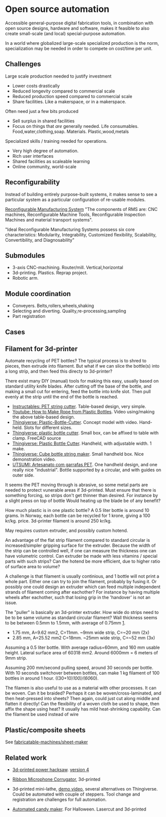 
# Open source automation

Accessible general-purpose digital fabrication tools,
in combination with open source designs, hardware and software,
makes it feasible to also create small-scale (and local) special-purpose
automation.

In a world where globalized large-scale specialized production is the norm,
specialization may be needed in order to compete on cost/time per unit.

## Challenges

Large scale production needed to justify investment
* Lower costs drastically
* Reduced longevity compared to commercial scale
* Reduced production speed compared to commercial scale
* Share facilities. Like a makerspace, or in a makerspace.

Often need just a few bits produced
* Sell surplus in shared facilities
* Focus on things that *are* generally needed.
Life consumables. Food,water,clothing,soap.
Materials. Plastic,wood,metals

Specialized skills / training needed for operations.
* Very high degree of automation.
* Rich user interfaces
* Shared facilities as scaleable learning
* Online community, world-scale

## Reconfigurability

Instead of building entirely purpose-built systems, it makes sense to see a particular system
as a particular configuration of re-usable modules.

[Reconfigurable Manufacturing System](https://en.wikipedia.org/wiki/Reconfigurable_Manufacturing_System)
"The components of RMS are:
CNC machines, Reconfigurable Machine Tools, Reconfigurable Inspection Machines and material transport systems".

"Ideal Reconfigurable Manufacturing Systems possess six core characteristics:
Modularity, Integrability, Customized flexibility, Scalability, Convertibility, and Diagnosability"

## Submodules

* 3-axis CNC-machining. Router/mill. Vertical,horizontal
* 3d-printing. Plastics. Reprap project.
* Robotic arm.

## Module coordination

* Conveyers. Belts,rollers,wheels,shaking
* Selecting and diverting. Quality,re-processing,sampling
* Part registration

## Cases

## Filament for 3d-printer

Automate recycling of PET bottles?
The typical process is to shred to pieces, then extrude into filament.
But what if we can slice the bottle(s) into a long strip, and then feed this directy to 3d-printer?

There exist many DIY (manual) tools for making this easy, usually based on standard utility knife blades.
After cutting off the base of the bottle, and making a small cut for entering, feed the bottle into knife slot.
Then pull evenly at the strip until the end of the bottle is reached.

* [Instructables: PET string cutter](http://www.instructables.com/id/PET-string-cutter-string-from-plastic-bottle/step3/step3/). Table-based design, very simple.
* [Youtube: How to Make Rope from Plastic Bottles](https://youtu.be/yLt-ebcNUnE?t=40). Video using/making the above table-based design.
* [Thingiverse: Plastic-Bottle-Cutter](http://www.thingiverse.com/thing:1390011). Concept model with video. Hand-held. Slots for different sizes.
* [Thingiverse: plastic bottle cutter](http://www.thingiverse.com/thing:1997447). Small box, can be affixed to table with clamp. FreeCAD source
* [Thingiverse: Plastic Bottle Cutter](http://www.thingiverse.com/thing:1940067). Handheld, with adjustable width. 1 make.
* [Thingiverse: Cube bottle string maker](http://www.thingiverse.com/thing:2020409). Small handheld box. Nice demonstration video.
* [UTSUMI: Artesanato com garrafas PET](http://www.utsumi.com.br/pet/filetador/index.html). One handheld design, and one really nice "industrial".
Bottle supported by a circular, and with guides on outer side.

It seems the PET moving through is abrasive, so some metal parts are needed to protect vunerable areas if 3d-printed.
Must ensure that there is something forcing, so strips don't get thinner than desired. For instance by a slight press on top of bottle
Would heating up the blade be of any benefit? 

How much plastic is in one plastic bottle? A 0.5 liter bottle is around 10 grams.
In Norway, each bottle can be recycled for 1 krone, giving a 100 kr/kg. price. 3d-printer filament is around 250 kr/kg.

May requires custom extruder, and possibly custom hotend.

An advantage of the flat strip filament compared to standard circular is increased/simpler gripping surface for the extruder.
Because the width of the strip can be controlled well, if one can measure the thickness one can have volumetric control.
Can extruder be made with less vitamins / special parts with such strips?
Can the hotend be more efficient, due to higher ratio of surface area to volume?

A challenge is that filament is usually continious, and 1 bottle will not print a whole part.
Either one can try to join the filament, probably by fusing it.
Or possibly one could design an extruder which can feed multiple independent strands of filament coming after eachother?
For instance by having multiple wheels after eachother, such that losing grip in the 'handover' is not an issue. 

The "puller" is basically an 3d-printer extruder.
How wide do strips need to be to be same volume as standard circular filament?
Wall thickness seems to be between 0.5mm to 1.5mm, with average of 0.75mm
[1](http://www.justanswer.com/general/7qbsc-thick-wall-squeezable-pet-bottle-millimetres.html).

* 1.75 mm, A=9.62 mm2, C=11mm. ~9mm wide strip, C=~20 mm (2x)
* 2.85 mm, A=25.52 mm2 C=18mm. ~25mm wide strip, C=~52 mm (3x)

Assuming a 0.5 liter bottle. With average radius=60mm, and 160 mm usable height.
Lateral surface area of 60318 mm2. Around 6000mm = 6 meters of 9mm strip.

Assuming 200 mm/second pulling speed, around 30 seconds per bottle.
With 10 seconds switchover between bottles, can make 1 kg filament of 100 bottles in around 1 hour.
((30+10)*100)/(60*60).


The filamen is also useful to use as a material with other processes.
It can be woven.
Can it be braided?
Perhaps it can be woven/cross-laminated, and then heat-pressed into sheets?
Then again, could just cut along middle and flatten it directly!
Can the flexibility of a woven cloth be used to shape, then affix the shape using heat?
It usually has mild heat-shrinking capability.
Can the filament be used instead of wire 

## Plastic/composite sheets

See [fabricatable-machines/sheet-maker](https://github.com/fellesverkstedet/fabricatable-machines/tree/master/sheet-maker)


## Related work

* [3d-printed power hacksaw](https://3dprint.com/126525/3d-printed-power-hacksaw/).
[version 4](http://www.thingiverse.com/thing:1555072)
* [Ribbon Microphone Corrugator](http://www.thingiverse.com/thing:1558683), 3d-printed

* 3d-printed mini-lathe, [demo video](https://www.youtube.com/watch?v=k-f7Dvw6EnA),
several alternatives on Thingiverse. Could be automated with couple of steppers.
Tool change and registration are challenges for full automation.

* [Automated candy maker](http://www.thingiverse.com/thing:1786518).
For Halloween. Lasercut and 3d-printed
